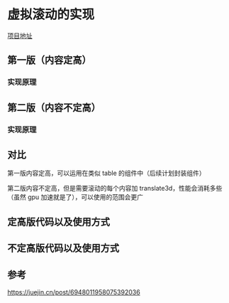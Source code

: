 # 虚拟滚动的实现

[项目地址](https://github.com/AaronKwong929/virtual-scroll)

## 第一版（内容定高）

### 实现原理

## 第二版（内容不定高）

### 实现原理

## 对比

第一版内容定高，可以运用在类似 table 的组件中（后续计划封装组件）

第二版内容不定高，但是需要滚动的每个内容加 translate3d，性能会消耗多些（虽然 gpu 加速就是了），可以使用的范围会更广

## 定高版代码以及使用方式

## 不定高版代码以及使用方式

## 参考

https://juejin.cn/post/6948011958075392036
